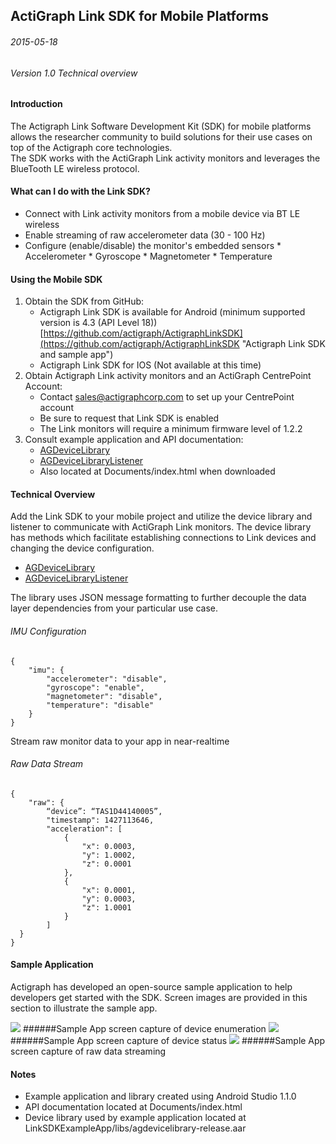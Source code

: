 ## ActiGraph Link SDK for Mobile Platforms ##

###### 2015-05-18
###### Version 1.0 Technical overview


#### Introduction ####
The Actigraph Link Software Development Kit (SDK) for mobile platforms allows the researcher community to build solutions for their use cases on top of the Actigraph core technologies.  
The SDK works with the ActiGraph Link activity monitors and leverages the BlueTooth LE wireless protocol.


#### What can I do with the Link SDK? ####

- Connect with Link activity monitors from a mobile device via BT LE wireless
- Enable streaming of raw accelerometer data (30 - 100 Hz)
- Configure (enable/disable) the monitor's embedded sensors
       * Accelerometer
       * Gyroscope
       * Magnetometer
       * Temperature

#### Using the Mobile SDK ####


1. Obtain the SDK from GitHub:
	* Actigraph Link SDK is available for Android (minimum supported version is 4.3 (API Level 18)) [https://github.com/actigraph/ActigraphLinkSDK](https://github.com/actigraph/ActigraphLinkSDK "Actigraph Link SDK and sample app")
	* Actigraph Link SDK for IOS (Not available at this time)
2. Obtain Actigraph Link activity monitors and an ActiGraph CentrePoint Account:
	* Contact sales@actigraphcorp.com to set up your CentrePoint account
	* Be sure to request that Link SDK is enabled 
	* The Link monitors will require a minimum firmware level of 1.2.2
3. Consult example application and API documentation:
	* [AGDeviceLibrary](AGDeviceLibrary.md)
	* [AGDeviceLibraryListener](AGDeviceLibraryListener.md)
	* Also located at Documents/index.html when downloaded


#### Technical Overview ####

Add the Link SDK to your mobile project and utilize the device library and listener to communicate with ActiGraph Link monitors.  The device library has methods which facilitate establishing connections to Link devices and changing the device configuration.

* [AGDeviceLibrary](AGDeviceLibrary.md)
* [AGDeviceLibraryListener](AGDeviceLibraryListener.md)

The library uses JSON message formatting to further decouple the data layer dependencies from your particular use case.

###### IMU Configuration
```
{
    "imu": {
    	"accelerometer": "disable",
        "gyroscope": "enable",
        "magnetometer": "disable",
		"temperature": "disable"
    }
}
```

Stream raw monitor data to your app in near-realtime

###### Raw Data Stream
```
{
    "raw": {
    	“device”: “TAS1D44140005”,
    	"timestamp": 1427113646,
    	"acceleration": [
      		{
        		"x": 0.0003,
        		"y": 1.0002,
        		"z": 0.0001
      		},
      		{
        		"x": 0.0001,
        		"y": 0.0003,
        		"z": 1.0001
      		}
    	]
  }
}
```

#### Sample Application ####

Actigraph has developed an open-source sample application to help developers get started with the SDK.  Screen images are provided in this section to illustrate the sample app.

![](Documents/resources/Screenshot_2015-05-18-15-41-04.png)
######Sample App screen capture of device enumeration
![](Documents/resources/Screenshot_2015-05-18-15-41-14.png)
######Sample App screen capture of device status
![](Documents/resources/Screenshot_2015-05-18-15-41-24.png)
######Sample App screen capture of raw data streaming


#### Notes ####
* Example application and library created using Android Studio 1.1.0
* API documentation located at Documents/index.html
* Device library used by example application located at LinkSDKExampleApp/libs/agdevicelibrary-release.aar
